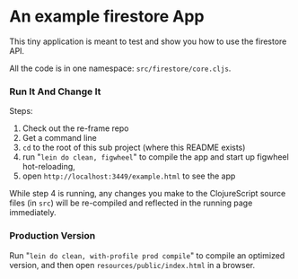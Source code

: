 # An example firestore App

This tiny application is meant to test and show you how to use the firestore API.

All the code is in one namespace: `src/firestore/core.cljs`.

### Run It And Change It

Steps:

1. Check out the re-frame repo
2. Get a command line
3. `cd` to the root of this sub project (where this README exists)
4. run "`lein do clean, figwheel`"  to compile the app and start up figwheel hot-reloading,
5. open `http://localhost:3449/example.html` to see the app

While step 4 is running, any changes you make to the ClojureScript
source files (in `src`) will be re-compiled and reflected in the running
page immediately.

### Production Version

Run "`lein do clean, with-profile prod compile`" to compile an optimized
version, and then open `resources/public/index.html` in a browser.
